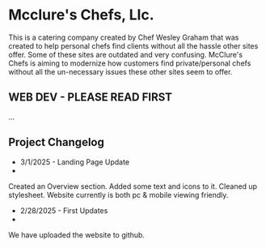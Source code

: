 # Mcclure's Chefs, Llc.

This is a catering company created by Chef Wesley Graham that was created to help personal chefs find clients without all the hassle other sites offer. Some of these sites are outdated and very confusing. McClure's Chefs is aiming to modernize how customers find private/personal chefs without all the un-necessary issues these other sites seem to offer.

## WEB DEV - PLEASE READ FIRST

...

## Project Changelog

<ul>
<li>3/1/2025 - Landing Page Update<li>
</ul>
<p>Created an Overview section. Added some text and icons to it. Cleaned up stylesheet. Website currently is both pc & mobile viewing friendly.</p>

<ul>
<li>2/28/2025 - First Updates<li>
</ul>
<p>We have uploaded the website to github.</p>
